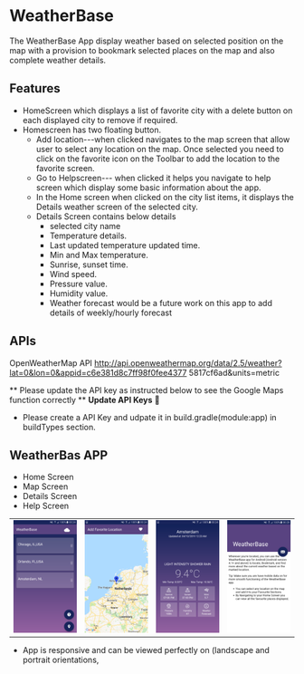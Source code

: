 # WeatherBase #
The WeatherBase App display weather based on selected position on the map with a provision to bookmark selected places on the map and also complete weather details.

## Features ##
- HomeScreen which displays a list of favorite city with a delete button on each displayed city to remove if required.
- Homescreen has two floating button.
  - Add location---when clicked navigates to the map screen that allow user to select any location on the map. Once selected you need to click on the favorite icon on the Toolbar to add the location to the favorite screen.
  - Go to Helpscreen--- when clicked it helps you navigate to help screen which display some basic information about the app.
  - In the Home screen when clicked on the city list items, it displays the Details weather screen of the selected city.
  -  Details Screen contains below details
     - selected city name
     - Temperature details.
     - Last updated temperature updated time.
     - Min and Max temperature.
     - Sunrise, sunset time.
     - Wind speed.
     - Pressure value.
     - Humidity value.
     - Weather forecast would be a future work on this app to add details of weekly/hourly forecast
      

## APIs
OpenWeatherMap API
http://api.openweathermap.org/data/2.5/weather?lat=0&lon=0&appid=c6e381d8c7ff98f0fee4377 5817cf6ad&units=metric 

** Please update the API key as instructed below to see the Google Maps function correctly **
**Update API Keys** 🔑
 - Please create a API Key and udpate it in build.gradle(module:app) in buildTypes section.
 
## WeatherBas APP

<ul>
  <li>Home Screen</li>
  <li>Map Screen </li>
  <li>Details Screen</li>
  <li>Help Screen </li>
  </ul>
 
  <div style="text-align: center">
    <table>
        <tr>
            <td style="text-align: center">
                    <img src="https://github.com/kamalshree/WeatherBase/blob/master/app/src/main/assets/Screenshot_20191004-002419.png" width="200"/>
            </td>            
            <td style="text-align: center">              
                    <img src="https://github.com/kamalshree/WeatherBase/blob/master/app/src/main/assets/Screenshot_20191004-002427.png" width="200"/>
            </td>
            <td style="text-align: center">
                    <img src="https://github.com/kamalshree/WeatherBase/blob/master/app/src/main/assets/Screenshot_20191004-002435.png" width="200" />
            </td>      
           <td style="text-align: center">
                    <img src="https://github.com/kamalshree/WeatherBase/blob/master/app/src/main/assets/Screenshot_20191004-002839.png" width="200" />
            </td>   
      </tr>
  </table>
  </div>
  
 - App is  responsive and can be viewed perfectly on (landscape and portrait orientations, 
